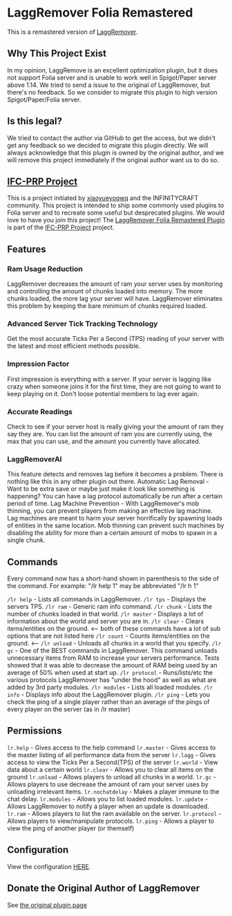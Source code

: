 # LaggRemover Folia Remastered

This is a remastered version of [LaggRemover](https://dev.bukkit.org/projects/laggremover). 

## Why This Project Exist
In my opinion, LaggRemove is an excellent optimization plugin, but it does not support Folia server and is unable to work well in Spigot/Paper server above 1.14. 
We tried to send a issue to the original of LaggRemover, but there's no feedback. So we consider to migrate this plugin to high version Spigot/Paper/Folia server.

## Is this legal?
We tried to contact the author via GitHub to get the access, but we didn't get any feedback so we decided to migrate this plugin directly. We will always acknowledge that this plugin is owned by the original author, and we will remove this project immediately if the original author want us to do so.

## [IFC-PRP Project](https://github.com/xiaoyueyoqwq/IFC-PRP)
This is a project initiated by [xiaoyueyoqwq](https://github.com/xiaoyueyoqwq) and the INFINITYCRAFT community. 
This project is intended to ship some commonly used plugins to Folia server and to recreate some useful but desprecated plugins. 
We would love to have you join this project! 
The [LaggRemover Folia Remastered Plugin](https://github.com/RIvance/LaggRemoverRemastered) is part of the [IFC-PRP Project](https://github.com/xiaoyueyoqwq/IFC-PRP) project.

## Features
### Ram Usage Reduction
LaggRemover decreases the amount of ram your server uses by monitoring and controlling the amount of chunks loaded into memory. The more chunks loaded, the more lag your server will have. LaggRemover eliminates this problem by keeping the bare minimum of chunks required loaded.
### Advanced Server Tick Tracking Technology
Get the most accurate Ticks Per a Second (TPS) reading of your server with the latest and most efficient methods possible.
### Impression Factor
First impression is everything with a server. If your server is lagging like crazy when someone joins it for the first time, they are not going to want to keep playing on it. Don't loose potential members to lag ever again.
### Accurate Readings
Check to see if your server host is really giving your the amount of ram they say they are. You can list the amount of ram you are currently using, the max that you can use, and the amount you currently have allocated.
### LaggRemoverAI
This feature detects and removes lag before it becomes a problem. There is nothing like this in any other plugin out there.
Automatic Lag Removal - Want to be extra save or maybe just make it look like something is happening? You can have a lag protocol automatically be run after a certain period of time.
Lag Machine Prevention - With LaggRemover's mob thinning, you can prevent players from making an effective lag machine. Lag machines are meant to harm your server horrifically by spawning loads of entities in the same location. Mob thinning can prevent such machines by disabling the ability for more than a certain amount of mobs to spawn in a single chunk.


## Commands

Every command now has a short-hand shown in parenthesis to the side of the command. For example: "/lr help 1" may be abbreviated "/lr h 1"

`/lr help` - Lists all commands in LaggRemover.
`/lr tps` - Displays the servers TPS.
`/lr ram` - Generic ram info command.
`/lr chunk` - Lists the number of chunks loaded in that world.
`/lr master` - Displays a lot of information about the world and server you are in.
`/lr clear` - Clears items/entities on the ground.       <-- both of these commands have a lot of sub options that are not listed here
`/lr count` - Counts items/entities on the ground.    <--
`/lr unload` - Unloads all chunks in a world that you specify.
`/lr gc` - One of the BEST commands in LaggRemover. This command unloads unnecessary items from RAM to increase your servers performance. Tests showed that it was able to decrease the amount of RAM being used by an average of 50% when used at start up.
`/lr protocol` - Runs/lists/etc the various protocols LaggRemover has "under the hood" as well as what are added by 3rd party modules.
`/lr modules` - Lists all loaded modules.
`/lr info` - Displays info about the LaggRemover plugin.
`/lr ping` - Lets you check the ping of a single player rather than an average of the pings of every player on the server (as in /lr master)

## Permissions

`lr.help` - Gives access to the help command
`lr.master` - Gives access to the master listing of all performance data from the server
`lr.lagg` - Gives access to view the Ticks Per a Second(TPS) of the server
`lr.world` - View data about a certain world
`lr.clear` - Allows you to clear all items on the ground
`lr.unload` - Allows players to unload all chunks in a world.
`lr.gc` - Allows players to use decrease the amount of ram your server uses by unloading irrelevant items.
`lr.nochatdelay` - Makes a player immune to the chat delay.
`lr.modules` - Allows you to list loaded modules.
`lr.update` - Allows LaggRemover to notify a player when an update is downloaded.
`lr.ram` - Allows players to list the ram available on the server.
`lr.protocol` - Allows players to view/manipulate protocols.
`lr.ping` - Allows a player to view the ping of another player (or themself)

## Configuration
View the configuration [HERE](https://dev.bukkit.org/projects/laggremover/pages/configuration).

## Donate the Original Author of LaggRemover
See [the original plugin page](https://dev.bukkit.org/projects/laggremover)



